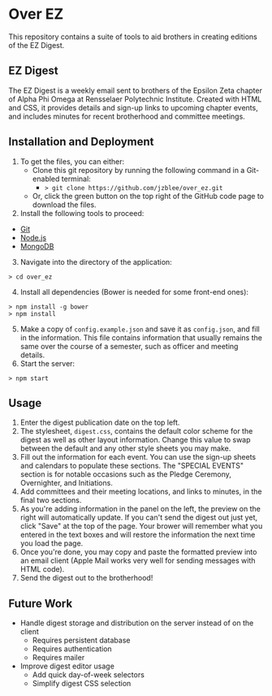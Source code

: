 # Over EZ
This repository contains a suite of tools to aid brothers in creating editions of the EZ Digest.
## EZ Digest
The EZ Digest is a weekly email sent to brothers of the Epsilon Zeta chapter of Alpha Phi Omega at Rensselaer Polytechnic Institute. Created with HTML and CSS, it provides details and sign-up links to upcoming chapter events, and includes minutes for recent brotherhood and committee meetings.
## Installation and Deployment
1. To get the files, you can either:
    - Clone this git repository by running the following command in a Git-enabled terminal:
        - `> git clone https://github.com/jzblee/over_ez.git`
    - Or, click the green button on the top right of the GitHub code page to download the files.
2. Install the following tools to proceed:
  - [Git](https://git-scm.com/)
  - [Node.js](nodejs.org)
  - [MongoDB](https://www.mongodb.org/)
3. Navigate into the directory of the application:
```
> cd over_ez
```
4. Install all dependencies (Bower is needed for some front-end ones):
```
> npm install -g bower
> npm install
```
5. Make a copy of `config.example.json` and save it as `config.json`, and fill in the information. This file contains information that usually remains the same over the course of a semester, such as officer and meeting details.
6. Start the server:
```
> npm start
```

## Usage
1. Enter the digest publication date on the top left.
2. The stylesheet, `digest.css`, contains the default color scheme for the digest as well as other layout information. Change this value to swap between the default and any other style sheets you may make.
3. Fill out the information for each event. You can use the sign-up sheets and calendars to populate these sections. The "SPECIAL EVENTS" section is for notable occasions such as the Pledge Ceremony, Overnighter, and Initiations.
4. Add committees and their meeting locations, and links to minutes, in the final two sections.
5. As you're adding information in the panel on the left, the preview on the right will automatically update. If you can't send the digest out just yet, click "Save" at the top of the page. Your brower will remember what you entered in the text boxes and will restore the information the next time you load the page.
6. Once you're done, you may copy and paste the formatted preview into an email client (Apple Mail works very well for sending messages with HTML code).
7. Send the digest out to the brotherhood!

## Future Work
- Handle digest storage and distribution on the server instead of on the client
    - Requires persistent database
    - Requires authentication
    - Requires mailer
- Improve digest editor usage
    - Add quick day-of-week selectors
    - Simplify digest CSS selection
